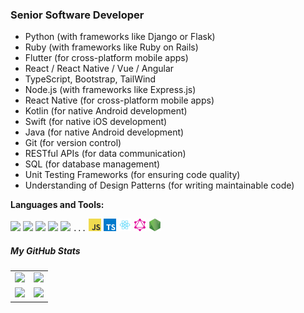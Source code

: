 ### Senior Software Developer

- Python (with frameworks like Django or Flask)
- Ruby (with frameworks like Ruby on Rails)
- Flutter (for cross-platform mobile apps)
- React / React Native / Vue / Angular
- TypeScript, Bootstrap, TailWind
- Node.js (with frameworks like Express.js)
- React Native (for cross-platform mobile apps)
- Kotlin (for native Android development)
- Swift (for native iOS development)
- Java (for native Android development)
- Git (for version control)
- RESTful APIs (for data communication)
- SQL (for database management)
- Unit Testing Frameworks (for ensuring code quality)
- Understanding of Design Patterns (for writing maintainable code)

**Languages and Tools:**

<code><img height="20" src="https://user-images.githubusercontent.com/74809639/132494407-50222b2c-c90b-4a3c-93c1-0c984a61088f.png"></code>
<code><img height="20" src="https://user-images.githubusercontent.com/74809639/132494428-245bd0a8-9fdf-4a23-9b06-ce3592a89d42.png"></code>
<code><img height="20" src="https://user-images.githubusercontent.com/74809639/132494453-5d94c991-bbc6-491c-a332-2f7d224a5a5a.png"></code>
<code><img height="20" src="https://user-images.githubusercontent.com/74809639/132494476-888deae2-ec85-4da9-8622-da1f25dd9c3c.png"></code>
<code><img height="20" src="https://user-images.githubusercontent.com/74809639/132494494-8c866d35-1d92-4458-a179-6aa1ec0e916d.png"></code>
<code>...</code>
<code><img height="20" src="https://raw.githubusercontent.com/github/explore/80688e429a7d4ef2fca1e82350fe8e3517d3494d/topics/javascript/javascript.png"></code>
<code><img height="20" src="https://raw.githubusercontent.com/github/explore/80688e429a7d4ef2fca1e82350fe8e3517d3494d/topics/typescript/typescript.png"></code>
<code><img height="20" src="https://raw.githubusercontent.com/github/explore/80688e429a7d4ef2fca1e82350fe8e3517d3494d/topics/react/react.png"></code>
<code><img height="20" src="https://raw.githubusercontent.com/github/explore/5c058a388828bb5fde0bcafd4bc867b5bb3f26f3/topics/graphql/graphql.png"></code>
<code><img height="20" src="https://raw.githubusercontent.com/github/explore/80688e429a7d4ef2fca1e82350fe8e3517d3494d/topics/nodejs/nodejs.png"></code>


##### My GitHub Stats

<table>
    <tr>
        <td>
            <img src="https://github-profile-trophy.vercel.app/?username=coneits&row=3&column=4&no-bg=true"/>
        </td>
        <td>
            <img src="https://github-readme-streak-stats.herokuapp.com/?user=coneits"/>
        </td> 
    </tr>
    <tr>
        <td>
            <img src="https://github-readme-stats.vercel.app/api?username=coneits&count_private=true&show_icons=true&theme=tokyonight"/>
        </td>
        <td>
            <img src="https://github-readme-stats.vercel.app/api/top-langs/?username=coneits&langs_count=10&layout=compact&hide=php,scss,css,html,batchfile,gherkin,freemarker,xslt,tsql,ruby"/>
        </td>
    </tr>
</table>
